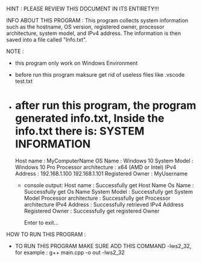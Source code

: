 HINT : PLEASE REVIEW THIS DOCUMENT IN ITS ENTIRETY!!!

INFO ABOUT THIS PROGRAM :
This program collects system information such as the hostname, OS version, registered owner, processor architecture, system model, and IPv4 address. The information is then saved into a file called "Info.txt".

NOTE :
- this program only work on Windows Environment
- before run this program maksure get rid of useless files like .vscode test.txt
- after run this program, the program generated info.txt, Inside the info.txt there is:
     SYSTEM INFORMATION
     ==================
     Host name              : MyComputerName
     OS Name                : Windows 10
     System Model           : Windows 10 Pro
     Processor architecture : x64 (AMD or Intel)
     IPv4 Address           : 192.168.1.100 192.168.1.101
     Registered Owner       : MyUsername

  - console output:
      Host name              : Successfully get Host Name
      Os Name                : Successfully get Os Name
      System Model           : Successfully get System Model
      Processor architecture : Successfully get Processor architecture
      IPv4 Address           : Successfully retrieved IPv4 Address
      Registered Owner       : Successfully get registered Owner
      
      Enter to exit...

HOW TO RUN THIS PROGRAM :
- TO RUN THIS PROGRAM MAKE SURE ADD THIS COMMAND -lws2_32, for example :
    g++ main.cpp -o out -lws2_32 
